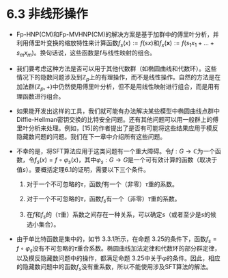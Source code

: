 # 6.3 非线形操作

* Fp-HNP(CM)和Fp-MVHNP(CM)的解决方案是基于加群中的傅里叶分析，并利用傅里叶变换的缩放特性来计算函数$f_s(x):=f(sx)$和$f_x(\mathbf{x}):= f(s_1x_1+\dots+s_mx_m)$。换句话说，这些函数是f与线性映射的组合。

* 我们要考虑这种方法是否可以用于其他代数群（如椭圆曲线和代数环）。这些情况下的隐数问题涉及到$\mathbb{Z}_p$上的有理操作，而不是线性操作。自然的方法是在加法群$(\mathbb{Z}_p,+)$中仍然使用傅里叶分析，但不是用线性映射进行组合，而是用有理函数进行组合。

* 如果能开发出这样的工具，我们就可能有办法解决某些模型中椭圆曲线点群中Diffie-Hellman密钥交换的比特安全问题。还有其他问题可以用一般群上的傅里叶分析来处理。例如，[15]的作者提出了是否有可能将这些结果应用于模反隐藏数问题的问题。我们在下一章中介绍所有这些问题。

* 不幸的是，将SFT算法应用于这类问题有一个重大障碍。令$f:G\rightarrow\mathbb{C}$为一个函数，令$f_s(x) = f\circ \varphi_s(x)$，其中$\varphi_s:G\rightarrow G$是一个可有效计算的函数（取决于值$s$）。要概括定理6.1的证明，需要以下三个条件。

    1. 对于一个不可忽略的$\tau$，函数$f$有一个（非零）$\tau$重的系数。

    2. 对于一个不可忽略的$\tau$，函数$f_s$有一个（非零）$\tau$重的系数。

    3. 在$f$和$f_s$的（$\tau$重）系数之间存在一种关系，可以确定$s$（或者至少是$s$的候选小集合）。

* 由于单比特函数是集中的，如节 3.3.1所示，在命题 3.25的条件下，函数$f_s=f\circ \varphi_s$没有不可忽略的$\tau$重合系数。椭圆曲线加法定律和代数环的部分群定律，以及模反隐藏数问题中的操作，都满足命题 3.25中关于$\varphi$的条件。因此，相应的隐藏数问题中的函数$f_s$没有重系数，所以不能使用涉及SFT算法的解法。